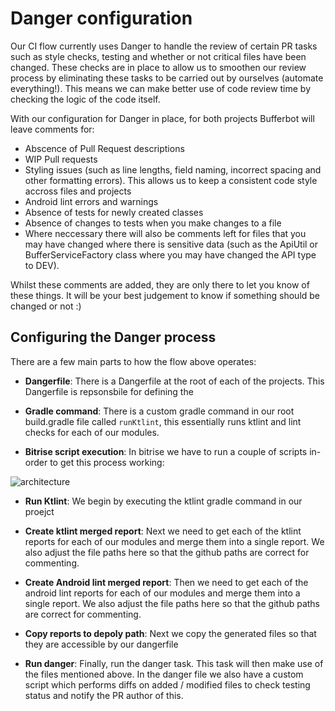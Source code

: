 # Danger configuration

Our CI flow currently uses Danger to handle the review of certain PR tasks such as style checks, testing and whether or not critical files have been changed. These checks are in place to allow us to smoothen our review process by eliminating these tasks to be carried out by ourselves (automate everything!). This means we can make better use of code review time by checking the logic of the code itself.

With our configuration for Danger in place, for both projects Bufferbot will leave comments for:

- Abscence of Pull Request descriptions
- WIP Pull requests
- Styling issues (such as line lengths, field naming, incorrect spacing and other formatting errors). This allows us to keep a consistent code style accross files and projects
- Android lint errors and warnings
- Absence of tests for newly created classes
- Absence of changes to tests when you make changes to a file
- Where neccessary there will also be comments left for files that you may have changed where there is sensitive data (such as the ApiUtil or BufferServiceFactory class where you may have changed the API type to DEV).

Whilst these comments are added, they are only there to let you know of these things. It will be your best judgement to know if something should be changed or not :)

## Configuring the Danger process

There are a few main parts to how the flow above operates:

- **Dangerfile**: There is a Dangerfile at the root of each of the projects. This Dangerfile is repsonsbile for defining the 

- **Gradle command**: There is a custom gradle command in our root build.gradle file called ```runKtlint```, this essentially runs ktlint and lint checks for each of our modules.

- **Bitrise script execution**: In bitrise we have to run a couple of scripts in-order to get this process working:

![architecture](https://github.com/bufferapp/README/blob/master/teams/mobile/Android/art/bitrise-danger.png?raw=true)

- **Run Ktlint**: We begin by executing the ktlint gradle command in our proejct

- **Create ktlint merged report**: Next we need to get each of the ktlint reports for each of our modules and merge them into a single report. We also adjust the file paths here so that the github paths are correct for commenting.

- **Create Android lint merged report**: Then we need to get each of the android lint reports for each of our modules and merge them into a single report. We also adjust the file paths here so that the github paths are correct for commenting.

- **Copy reports to depoly path**: Next we copy the generated files so that they are accessible by our dangerfile

- **Run danger**: Finally, run the danger task. This task will then make use of the files mentioned above. In the danger file we also have a custom script which performs diffs on added / modified files to check testing status and notify the PR author of this.
